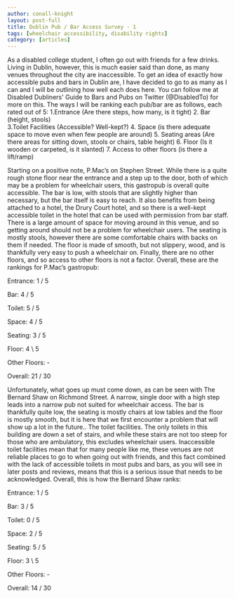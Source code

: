 ```yaml
---
author: conall-knight
layout: post-full
title: Dublin Pub / Bar Access Survey - 1
tags: [wheelchair accessibility, disability rights]
category: [articles]
---
```

As a disabled college student, I often go out with friends for a few drinks. Living in Dublin, however, this is much easier said than done, as many venues throughout the city are inaccessible. To get an idea of exactly how accessible pubs and bars in Dublin are, I have decided to go to as many as I can and I will be outlining how well each does here. You can follow me at Disabled Dubliners' Guide to Bars and Pubs on Twitter (@DisabledTo) for more on this.
The ways I will be ranking each pub/bar are as follows, each rated out of 5:
1.Entrance (Are there steps, how many, is it tight)
2. Bar (height, stools)                    
3.Toilet Facilities (Accessible? Well-kept?)
4. Space (is there adequate space to move even when few people are around)
5. Seating areas (Are there areas for sitting down, stools or chairs, table height)
6. Floor (Is it wooden or carpeted, is it slanted)
7. Access to other floors (is there a lift/ramp)

Starting on a positive note, P.Mac’s on Stephen Street. While there is a quite rough stone floor near the entrance and a step up to the door, both of which may be a problem for wheelchair users, this gastropub is overall quite accessible. The bar is low, with stools that are slightly higher than necessary, but the bar itself is easy to reach. It also benefits from being attached to a hotel, the Drury Court hotel, and so there is a well-kept accessible toilet in the hotel that can be used with permission from bar staff. 
There is a large amount of space for moving around in this venue, and so getting around should not be a problem for wheelchair users. The seating is mostly stools, however there are some comfortable chairs with backs on them if needed. The floor is made of smooth, but not slippery, wood, and is thankfully very easy to push a wheelchair on. Finally, there are no other floors, and so access to other floors is not a factor.
Overall, these are the rankings for P.Mac’s gastropub:


Entrance: 1 / 5


Bar:  4 / 5 


Toilet: 5 / 5


Space:  4 / 5


Seating:  3 / 5


Floor:  4 \ 5


Other Floors: -


Overall: 21 / 30



Unfortunately, what goes up must come down, as can be seen with The Bernard Shaw on Richmond Street. A narrow, single door with a high step leads into a narrow pub not suited for wheelchair access. The bar is thankfully quite low, the seating is mostly chairs at low tables and the floor is mostly smooth, but it is here that we first encounter a problem that will show up a lot in the future..
The toilet facilities. 
The only toilets in this building are down a set of stairs, and while these stairs are not too steep for those who are ambulatory, this excludes wheelchair users. Inaccessible toilet facilities mean that for many people like me, these venues are not reliable places to go to when going out with friends, and this fact combined with the lack of accessible toilets in most pubs and bars, as you will see in later posts and reviews, means that this is a serious issue that needs to be acknowledged.
Overall, this is how the Bernard Shaw ranks:


Entrance: 1 / 5


Bar:  3 / 5  


Toilet: 0 / 5


Space: 2  / 5


Seating:  5 / 5


Floor:  3 \ 5


Other Floors: -


Overall: 14 / 30

